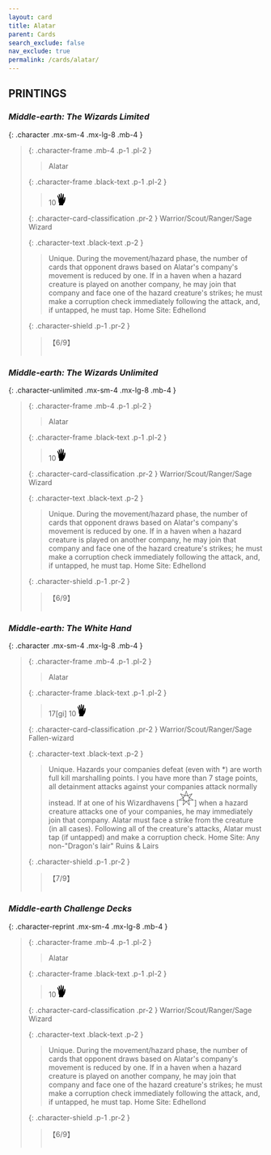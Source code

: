 ```yaml
---
layout: card
title: Alatar
parent: Cards
search_exclude: false
nav_exclude: true
permalink: /cards/alatar/
---
```


## PRINTINGS


### _Middle-earth: The Wizards Limited_

{: .character .mx-sm-4 .mx-lg-8 .mb-4 }
> {: .character-frame .mb-4 .p-1 .pl-2 }
> > <div class="card-mp"></div>
> > <div class="character-card-name">Alatar</div>
>
> {: .character-frame .black-text .p-1 .pl-2 }
> > 10![](/assets/images/di.svg)
>
> {: .character-card-classification .pr-2 }
> Warrior/Scout/Ranger/Sage Wizard
>
> {: .character-text .black-text .p-2 }
> > Unique. During the movement/hazard phase, the number of cards that opponent draws based on Alatar's company's movement is reduced by one. If in a haven when a hazard creature is played on another company, he may join that company and face one of the hazard creature's strikes; he must make a corruption check immediately following the attack, and, if untapped, he must tap.   Home Site: Edhellond 
>
> {: .character-shield .p-1 .pr-2 }
> > <div class="card-shield">【6/9】</div>
> > <div class="card-corruption">&nbsp;</div>

### _Middle-earth: The Wizards Unlimited_

{: .character-unlimited .mx-sm-4 .mx-lg-8 .mb-4 }
> {: .character-frame .mb-4 .p-1 .pl-2 }
> > <div class="card-mp"></div>
> > <div class="character-card-name">Alatar</div>
>
> {: .character-frame .black-text .p-1 .pl-2 }
> > 10![](/assets/images/di.svg)
>
> {: .character-card-classification .pr-2 }
> Warrior/Scout/Ranger/Sage Wizard
>
> {: .character-text .black-text .p-2 }
> > Unique. During the movement/hazard phase, the number of cards that opponent draws based on Alatar's company's movement is reduced by one. If in a haven when a hazard creature is played on another company, he may join that company and face one of the hazard creature's strikes; he must make a corruption check immediately following the attack, and, if untapped, he must tap.   Home Site: Edhellond 
>
> {: .character-shield .p-1 .pr-2 }
> > <div class="card-shield">【6/9】</div>
> > <div class="card-corruption">&nbsp;</div>

### _Middle-earth: The White Hand_

{: .character .mx-sm-4 .mx-lg-8 .mb-4 }
> {: .character-frame .mb-4 .p-1 .pl-2 }
> > <div class="card-mp"></div>
> > <div class="character-card-name">Alatar</div>
>
> {: .character-frame .black-text .p-1 .pl-2 }
> > 17[gi] 10![](/assets/images/di.svg)
>
> {: .character-card-classification .pr-2 }
> Warrior/Scout/Ranger/Sage Fallen-wizard
>
> {: .character-text .black-text .p-2 }
> > Unique. Hazards your companies defeat (even with *) are worth full kill marshalling points. I you have more than 7 stage points, all detainment attacks against your companies attack normally instead. If at one of his Wizardhavens \[![](/assets/images/free-haven.svg)] when a hazard creature attacks one of your companies, he may immediately join that company. Alatar must face a strike from the creature (in all cases). Following all of the creature's attacks, Alatar must tap (if untapped) and make a corruption check.   Home Site: Any non-"Dragon's lair" Ruins & Lairs 
>
> {: .character-shield .p-1 .pr-2 }
> > <div class="card-shield">【7/9】</div>
> > <div class="card-corruption">&nbsp;</div>

### _Middle-earth Challenge Decks_

{: .character-reprint .mx-sm-4 .mx-lg-8 .mb-4 }
> {: .character-frame .mb-4 .p-1 .pl-2 }
> > <div class="card-mp"></div>
> > <div class="character-card-name">Alatar</div>
>
> {: .character-frame .black-text .p-1 .pl-2 }
> > 10![](/assets/images/di.svg)
>
> {: .character-card-classification .pr-2 }
> Warrior/Scout/Ranger/Sage Wizard
>
> {: .character-text .black-text .p-2 }
> > Unique. During the movement/hazard phase, the number of cards that opponent draws based on Alatar's company's movement is reduced by one. If in a haven when a hazard creature is played on another company, he may join that company and face one of the hazard creature's strikes; he must make a corruption check immediately following the attack, and, if untapped, he must tap.   Home Site: Edhellond 
>
> {: .character-shield .p-1 .pr-2 }
> > <div class="card-shield">【6/9】</div>
> > <div class="card-corruption">&nbsp;</div>

